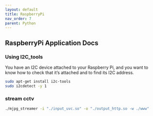 ```yaml
---
layout: default
title: RaspberryPi
nav_order: 7
parent: Python
---
```


## RaspberryPi Application Docs
### Using I2C_tools
You have an I2C device attached to your Raspberry Pi, and you want to know how to
check that it’s attached and to find its I2C address.

``` bash
sudo apt-get install i2c-tools
sudo i2cdetect -y 1
```

### stream cctv
```bash
./mjpg_streamer -i "./input_uvc.so" -o "./output_http.so -w ./www"
```
